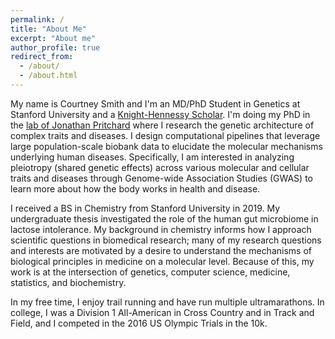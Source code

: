```yaml
---
permalink: /
title: "About Me"
excerpt: "About me"
author_profile: true
redirect_from: 
  - /about/
  - /about.html
---
```

My name is Courtney Smith and I'm an MD/PhD Student in Genetics at Stanford University and a <a href="https://knight-hennessy.stanford.edu/" target="_blank">Knight-Hennessy Scholar</a>. I'm doing my PhD in the <a href="http://web.stanford.edu/group/pritchardlab/home.html" target="_blank">lab of Jonathan Pritchard</a> where I research the genetic architecture of complex traits and diseases. I design computational pipelines that leverage large population-scale biobank data to elucidate the molecular mechanisms underlying human diseases. Specifically, I am interested in analyzing pleiotropy (shared genetic effects) across various molecular and cellular traits and diseases through Genome-wide Association Studies (GWAS) to learn more about how the body works in health and disease.

I received a BS in Chemistry from Stanford University in 2019. My undergraduate thesis investigated the role of the human gut microbiome in lactose intolerance. My background in chemistry informs how I approach scientific questions in biomedical research; many of my research questions and interests are motivated by a desire to understand the mechanisms of biological principles in medicine on a molecular level. Because of this, my work is at the intersection of genetics, computer science, medicine, statistics, and biochemistry.

In my free time, I enjoy trail running and have run multiple ultramarathons. In college, I was a Division 1 All-American in Cross Country and in Track and Field, and I competed in the 2016 US Olympic Trials in the 10k.
